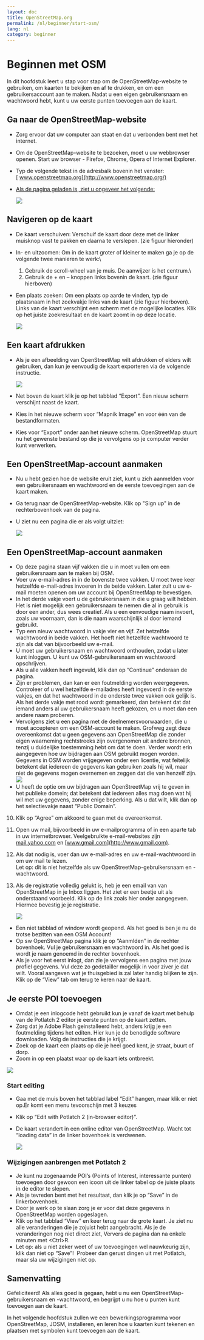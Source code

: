 ```yaml
---
layout: doc
title: OpenStreetMap.org
permalink: /nl/beginner/start-osm/
lang: nl
category: beginner
---
```


Beginnen met OSM
================

In dit hoofdstuk leert u stap voor stap om de OpenStreetMap-website te
gebruiken, om kaarten te bekijken en af te drukken, en om een
gebruikersaccount aan te maken. Nadat u een eigen gebruikersnaam en
wachtwoord hebt, kunt u uw eerste punten toevoegen aan de kaart.

Ga naar de OpenStreetMap-website
--------------------------------

-  Zorg ervoor dat uw computer aan staat en dat u verbonden bent met
    het internet.
-  Om de OpenStreetMap-website te bezoeken, moet u uw webbrowser
    openen. Start uw browser - Firefox, Chrome, Opera of Internet
    Explorer.

-  Typ de volgende tekst in de adresbalk bovenin het
    venster:[ www.openstreetmap.org](http://www.openstreetmap.org/)

-  [Als de pagina geladen is, ziet u ongeveer het
    volgende:](http://www.openstreetmap.org)

    ![]({{site.baseurl}}/images/nl_beg_ch2_image06.png)

Navigeren op de kaart
---------------------

-  De kaart verschuiven: Verschuif de kaart door deze met de linker
    muisknop vast te pakken en daarna te verslepen. (zie figuur
    hieronder)
-  In- en uitzoomen: Om in de kaart groter of kleiner te maken ga je op
    de volgende twee manieren te werk:\
    1) Gebruik de scroll-wheel van je muis. De aanwijzer is het
    centrum.\
    2) Gebruik de + en – knoppen links bovenin de kaart. (zie figuur
    hierboven)
-  Een plaats zoeken: Om een plaats op aarde te vinden, typ de
    plaatsnaam in het zoekvakje links van de kaart (zie figuur
    hierboven). Links van de kaart verschijnt een scherm met de
    mogelijke locaties. Klik op het juiste zoekresultaat en de kaart
    zoomt in op deze locatie.

    ![]({{site.baseurl}}/images/nl_beg_ch2_image02.png)

Een kaart afdrukken
-------------------

-  Als je een afbeelding van OpenStreetMap wilt afdrukken of elders
    wilt gebruiken, dan kun je eenvoudig de kaart exporteren via de
    volgende instructie.

    ![]({{site.baseurl}}/images/nl_beg_ch2_image07.png)

-  Net boven de kaart klik je op het tabblad “Export”. Een nieuw scherm
    verschijnt naast de kaart.
-  Kies in het nieuwe scherm voor “Mapnik Image” en voor één van de
    bestandformaten.
-  Kies voor “Export” onder aan het nieuwe scherm. OpenStreetMap stuurt
    nu het gewenste bestand op die je vervolgens op je computer verder
    kunt verwerken.

Een OpenStreetMap-account aanmaken
----------------------------------

-  Nu u hebt gezien hoe de website eruit ziet, kunt u zich aanmelden
    voor een gebruikersnaam en wachtwoord en de eerste toevoegingen aan
    de kaart maken.
-  Ga terug naar de OpenStreetMap-website. Klik op "Sign up" in de
    rechterbovenhoek van de pagina.
-  U ziet nu een pagina die er als volgt uitziet:

   ![]({{site.baseurl}}/images/nl_beg_ch2_image01.png)

Een OpenStreetMap-account aanmaken
----------------------------------

-  Op deze pagina staan vijf vakken die u in moet vullen om een
    gebruikersnaam aan te maken bij OSM.
-  Voer uw e-mail-adres in in de bovenste twee vakken. U moet twee keer
    hetzelfde e-mail-adres invoeren in de beide vakken. Later zult u uw
    e-mail moeten openen om uw account bij OpenStreetMap te bevestigen.
-  In het derde vakje voert u de gebruikersnaam in die u graag wilt
    hebben. Het is niet mogelijk een gebruikersnaam te nemen die al in
    gebruik is door een ander, dus wees creatief. Als u een eenvoudige
    naam invoert, zoals uw voornaam, dan is die naam waarschijnlijk al
    door iemand gebruikt.
-  Typ een nieuw wachtwoord in vakje vier en vijf. Zet hetzelfde
    wachtwoord in beide vakken. Het hoeft niet hetzelfde wachtwoord te
    zijn als dat van bijvoorbeeld uw e-mail.
-  U moet uw gebruikersnaam en wachtwoord onthouden, zodat u later kunt
    inloggen. U kunt uw OSM-gebruikersnaam en wachtwoord opschrijven.
-  Als u alle vakken heeft ingevuld, klik dan op “Continue” onderaan de
    pagina.
-  Zijn er problemen, dan kan er een foutmelding worden weergegeven.
    Controleer of u wel hetzelfde e-mailadres heeft ingevoerd in de
    eerste vakjes, en dat het wachtwoord in de onderste twee vakken ook
    gelijk is. Als het derde vakje met rood wordt gemarkeerd, dan
    betekent dat dat iemand anders al uw gebruikersnaam heeft gekozen,
    en u moet dan een andere naam proberen.
-  Vervolgens ziet u een pagina met de deelnemersvoorwaarden, die u
    moet accepteren om een OSM-account te maken. Grofweg zegt deze
    overeenkomst dat u geen gegevens aan OpenStreetMap die zonder eigen
    waarneming rechtstreeks zijn overgenomen uit andere bronnen, tenzij
    u duidelijke toestemming hebt om dat te doen. Verder wordt erin
    aangegeven hoe uw bijdragen aan OSM gebruikt mogen worden. Gegevens
    in OSM worden vrijgegeven onder een licentie, wat feitelijk betekent
    dat iedereen de gegevens kan gebruiken zoals hij wil, maar niet de
    gegevens mogen overnemen en zeggen dat die van henzelf
    zijn.![]({{site.baseurl}}/images/nl_beg_ch2_image08.png)
-  U heeft de optie om uw bijdragen aan OpenStreetMap vrij te geven in
    het publieke domein; dat betekent dat iedereen alles mag doen wat
    hij wil met uw gegevens, zonder enige beperking. Als u dat wilt,
    klik dan op het selectievakje naast “Public Domain”.
10. Klik op “Agree” om akkoord te gaan met de overeenkomst.
11. Open uw mail, bijvoorbeeld in uw e-mailprogramma of in een aparte
    tab in uw internetbrowser. Veelgebruikte e-mail-websites
    zijn [mail.yahoo.com](http://mail.yahoo.com) en [www.gmail.com](http://www.gmail.com).
12. Als dat nodig is, voer dan uw e-mail-adres en uw e-mail-wachtwoord
    in om uw mail te lezen. \
    Let op: dit is niet hetzelfde als uw OpenStreetMap-gebruikersnaam en
    -wachtwoord.
13. Als de registratie volledig gelukt is, heb je een email van van
    OpenStreetMap in je Inbox liggen. Het ziet er een beetje uit als
    onderstaand voorbeeld. Klik op de link zoals hier onder aangegeven.
    Hiermee bevestig je je registratie.

    ![]({{site.baseurl}}/images/nl_beg_ch2_image00.png)

-  Een niet tabblad of window wordt geopend. Als het goed is ben je nu
    de trotse bezitten van een OSM Account!
-  Op sw OpenStreetMap pagina klik je op “Aanmlden” in de rechter
    bovenhoek. Vul je gebruikersnaam en wachtwoord in. Als het goed is
    wordt je naam genoemd in de rechter bovenhoek.  
-  Als je voor het eerst inlogt, dan zie je vervolgens een pagina met
    jouw profiel gegevens. Vul deze zo gedetailler mogelijk in voor
    ziver je dat wilt. Vooral aangeven wat je thuisgebied is zal later
    handig blijken te zijn. Klik op de “View” tab om terug te keren naar
    de kaart.

Je eerste POI toevoegen
-----------------------

-  Omdat je een inlogcode hebt gebruikt kun je vanaf de kaart met
    behulp van de Potlatch 2 editor je eerste punten op de kaart zetten.
-  Zorg dat je Adobe Flash geinstalleerd hebt, anders krijg je een
    foutmelding tijdens het editen. Hier kun je de benodigde software
    downloaden. Volg de instructies die je krijgt.
-  Zoek op de kaart een plaats op die je heel goed kent, je straat,
    buurt of dorp.
-  Zoom in op een plaatst waar op de kaart iets ontbreekt.

  ![]({{site.baseurl}}/images/nl_beg_ch2_image03.png)
  
### Start editing

-  Gaa met de muis boven het tabblad label “Edit” hangen, maar klik er
    niet op.Er komt een menu tevoorschijn met 3 keuzes
-  Klik op “Edit with Potlatch 2 (in-browser editor)”.
-  De kaart verandert in een online editor van OpenStreetMap. Wacht tot
    “loading data” in de linker bovenhoek is verdwenen.

    ![]({{site.baseurl}}/images/nl_beg_ch2_image05.png)

### Wijzigingen aanbrengen met Potlatch 2

-  Je kunt nu zogenaamde POI’s (Points of Interest, interessante
    punten) toevoegen door gewoon een icoon uit de linker tabel op de
    juiste plaats in de editor te slepen.
-  Als je tevreden bent met het resultaat, dan klik je op “Save” in de
    linkerbovenhoek.
-  Door je werk op te slaan zorg je er voor dat deze gegevens in
    OpenStreetMap worden opgeslagen.
-  Klik op het tabblad “View” en keer terug naar de grote kaart. Je
    ziet nu alle veranderingen die je zojuist hebt aangebracht. Als je
    de veranderingen nog niet direct ziet, Ververs de pagina dan na
    enkele minuten met \<Ctrl\>R.
-  Let op: als u niet zeker weet of uw toevoegingen wel nauwkeurig
    zijn, klik dan niet op “Save”!  Probeer dan gerust dingen uit met
    Potlatch, maar sla uw wijzigingen niet op.

Samenvatting
------------

Gefeliciteerd! Als alles goed is gegaan, hebt u nu een
OpenStreetMap-gebruikersnaam en -wachtwoord, en begrijpt u nu hoe u
punten kunt toevoegen aan de kaart.

In het volgende hoofdstuk zullen we een bewerkingsprogramma voor
OpenStreetMap, JOSM, installeren, en leren hoe u kaarten kunt tekenen en
plaatsen met symbolen kunt toevoegen aan de kaart.
